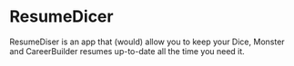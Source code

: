ResumeDicer
===========

ResumeDiser is an app that (would) allow you to keep your Dice, Monster and CareerBuilder resumes up-to-date all the time you need it.
